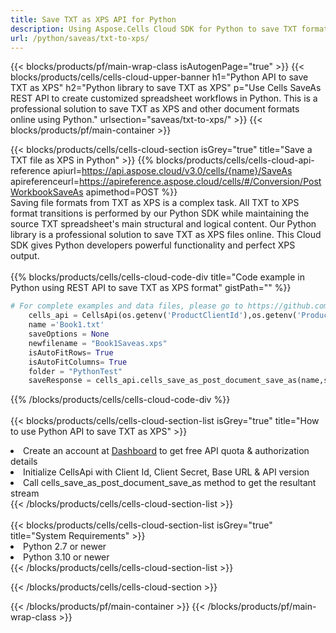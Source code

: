 ```yaml
---
title: Save TXT as XPS API for Python 
description: Using Aspose.Cells Cloud SDK for Python to save TXT format file as XPS format file. 
url: /python/saveas/txt-to-xps/
---
```



{{< blocks/products/pf/main-wrap-class isAutogenPage="true" >}}
{{< blocks/products/cells/cells-cloud-upper-banner h1="Python API to save TXT as XPS" h2="Python library to save TXT as XPS" p="Use Cells SaveAs REST API to create customized spreadsheet workflows in Python. This is a professional solution to save TXT as XPS and other document formats online using Python." urlsection="saveas/txt-to-xps/" >}}
{{< blocks/products/pf/main-container >}}

{{< blocks/products/cells/cells-cloud-section isGrey="true"  title="Save a TXT file as XPS in Python" >}}
{{% blocks/products/cells/cells-cloud-api-reference  apiurl=https://api.aspose.cloud/v3.0/cells/{name}/SaveAs  apireferenceurl=https://apireference.aspose.cloud/cells/#/Conversion/PostWorkbookSaveAs  apimethod=POST %}}
<br/>
Saving file formats from TXT as XPS is a complex task. All TXT to XPS format transitions is performed by our Python SDK while maintaining the source TXT spreadsheet's main structural and logical content. Our Python library is a professional solution to save TXT as XPS files online. This Cloud SDK gives Python developers powerful functionality and perfect XPS output.
<br/>
<br/>
{{% blocks/products/cells/cells-cloud-code-div title="Code example in Python using REST API to save TXT as XPS format" gistPath="" %}}
  
```python
# For complete examples and data files, please go to https://github.com/aspose-cells-cloud/aspose-cells-cloud-python/
    cells_api = CellsApi(os.getenv('ProductClientId'),os.getenv('ProductClientSecret'))
    name ='Book1.txt'    
    saveOptions = None
    newfilename = "Book1Saveas.xps"
    isAutoFitRows= True
    isAutoFitColumns= True
    folder = "PythonTest"
    saveResponse = cells_api.cells_save_as_post_document_save_as(name,save_options=saveOptions, newfilename=(folder +'/' + newfilename),folder=folder)
```
  
{{% /blocks/products/cells/cells-cloud-code-div  %}}
<br/>
<br/>
{{< blocks/products/cells/cells-cloud-section-list isGrey="true"  title="How to use Python API to save  TXT as XPS" >}}
<li>Create an account at <a href="https://dashboard.aspose.cloud/">Dashboard</a> to get free API quota & authorization details</li>
<li>Initialize CellsApi with Client Id, Client Secret, Base URL & API version</li>
<li>Call cells_save_as_post_document_save_as method to get the resultant stream</li>
{{< /blocks/products/cells/cells-cloud-section-list >}}
<br/>
<br/>
{{< blocks/products/cells/cells-cloud-section-list isGrey="true"  title="System Requirements" >}}
<li>Python 2.7 or newer</li>
<li>Python 3.10 or newer</li>
{{< /blocks/products/cells/cells-cloud-section-list >}}

{{< /blocks/products/cells/cells-cloud-section >}}

{{< /blocks/products/pf/main-container >}}
{{< /blocks/products/pf/main-wrap-class >}}
